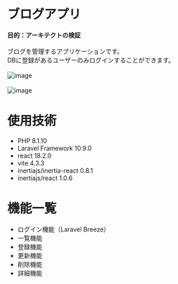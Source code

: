 # ブログアプリ
**目的：アーキテクトの検証**
<br />
<br />
ブログを管理するアプリケーションです。
<br />
DBに登録があるユーザーのみログインすることができます。
<br />
<br />
![image](https://user-images.githubusercontent.com/117156180/236746629-93804ba6-9d4c-461d-8e3a-3e056f6dc2bf.png)
<br />
<br />
![image](https://user-images.githubusercontent.com/117156180/236749197-ff7e382c-87db-4079-8b24-43c6c9ab850b.png)

# 使用技術
- PHP 8.1.10
- Laravel Framework 10.9.0
- react 18.2.0
- vite 4.3.3
- inertiajs/inertia-react 0.8.1
- inertiajs/react 1.0.6

# 機能一覧
- ログイン機能（Laravel Breeze）
- 一覧機能
- 登録機能
- 更新機能
- 削除機能
- 詳細機能



